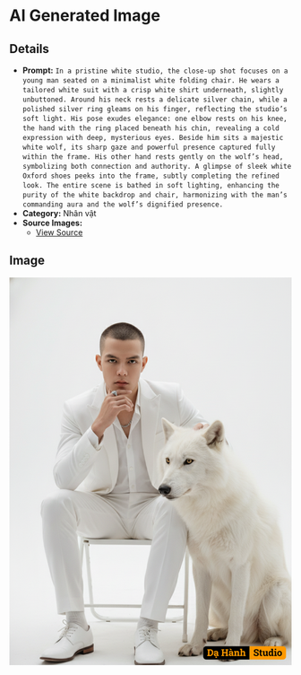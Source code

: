 # AI Generated Image

## Details
- **Prompt:** `In a pristine white studio, the close-up shot focuses on a young man seated on a minimalist white folding chair. He wears a tailored white suit with a crisp white shirt underneath, slightly unbuttoned. Around his neck rests a delicate silver chain, while a polished silver ring gleams on his finger, reflecting the studio’s soft light. His pose exudes elegance: one elbow rests on his knee, the hand with the ring placed beneath his chin, revealing a cold expression with deep, mysterious eyes. Beside him sits a majestic white wolf, its sharp gaze and powerful presence captured fully within the frame. His other hand rests gently on the wolf’s head, symbolizing both connection and authority. A glimpse of sleek white Oxford shoes peeks into the frame, subtly completing the refined look. The entire scene is bathed in soft lighting, enhancing the purity of the white backdrop and chair, harmonizing with the man’s commanding aura and the wolf’s dignified presence.`
- **Category:** Nhân vật
- **Source Images:**
  - [View Source](https://raw.githubusercontent.com/lenzcomvth/ImageLibrary/main/Male.png)

## Image
![AI Generated Image](./image-2025-10-06T20-41-24-439Z-ijxqf.png)